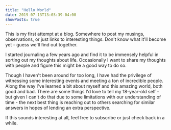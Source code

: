 ```yaml
---
title: "Hello World"
date: 2019-07-13T13:03:39-04:00
showPosts: true
---
```


This is my first attempt at a blog. Somewhere to post my musings, observations, or just links to interesting things. Don't know what it'll become yet - guess we'll find out together.

I started journaling a few years ago and find it to be immensely helpful in sorting out my thoughts about life. Occasionally I want to share my thoughts with people and figure this might be a good way to do so. 

Though I haven't been around for too long, I have had the privilege of witnessing some interesting events and meeting a ton of incredible people. Along the way I've learned a bit about myself and this amazing world, both good and bad. There are some things I'd love to tell my 18-year-old self - but given I can't do that due to some limitations with our understanding of time - the next best thing is reaching out to others searching for similar answers in hopes of lending an extra perspective. 

If this sounds interesting at all, feel free to subscribe or just check back in a while. 